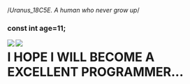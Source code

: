 /*Uranus_18C5E. A human who never grow up*/
<h3>const int age=11;</h3>
<p> </p>
<img   align="left" src="https://github-readme-stats.vercel.app/api/top-langs/?username=Uranus-18C5E&locale=en&line_height=45&theme=dark&langs_count=5"/>
<img   align="left" src="https://github-readme-stats.vercel.app/api?username=Uranus-18C5E&locale=en&line_height=33&show_icons=true&hide=&theme=dark&rank_icon=github"/>
<h1>I HOPE I WILL BECOME A EXCELLENT PROGRAMMER...</h1> 

